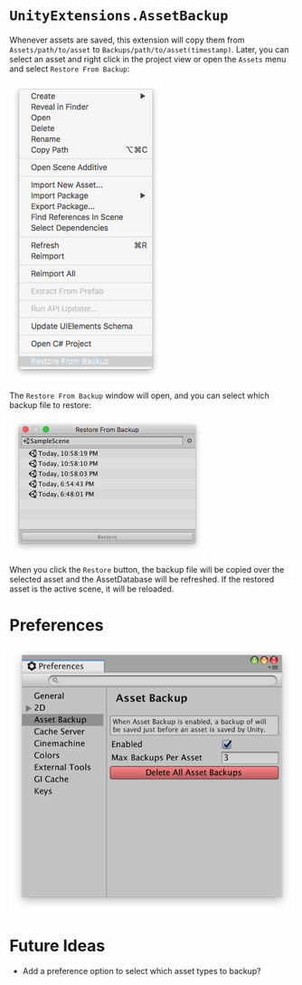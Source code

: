 # `UnityExtensions.AssetBackup`

Whenever assets are saved, this extension will copy them from `Assets/path/to/asset` to `Backups/path/to/asset(timestamp)`.  Later, you can select an asset and right click in the project view or open the `Assets` menu and select `Restore From Backup`:

![Assets Menu](AssetsMenu.png)

The `Restore From Backup` window will open, and you can select which backup file to restore:

![Restore From Backup Window](RestoreFromBackupWindow.png)

When you click the `Restore` button, the backup file will be copied over the selected asset and the AssetDatabase will be refreshed.  If the restored asset is the active scene, it will be reloaded.

# Preferences

![Preferences](Preferences.png)

# Future Ideas

* Add a preference option to select which asset types to backup?